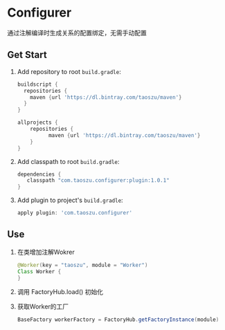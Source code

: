 # Configurer
通过注解编译时生成关系的配置绑定，无需手动配置


## Get Start

1. Add  repository to root `build.gradle`:

    ```gradle
    buildscript {
      repositories {
        maven {url 'https://dl.bintray.com/taoszu/maven'}
      }
    }
    
    allprojects {
        repositories {
              maven {url 'https://dl.bintray.com/taoszu/maven'}
        }
    }
    ```

2. Add classpath to root  `build.gradle`:

    ```gradle
    dependencies {
       classpath "com.taoszu.configurer:plugin:1.0.1"
    }
    ```
    
3. Add plugin to project's `build.gradle`:

    ```gradle
    apply plugin: 'com.taoszu.configurer'
    ```
    
## Use

1. 在类增加注解Wokrer 
   ```java
   @Worker(key = "taoszu", module = "Worker")
   Class Worker {
   }
   ```

2. 调用 FactoryHub.load() 初始化

3. 获取Worker的工厂
    ```java
    BaseFactory workerFactory = FactoryHub.getFactoryInstance(module)
   ```
